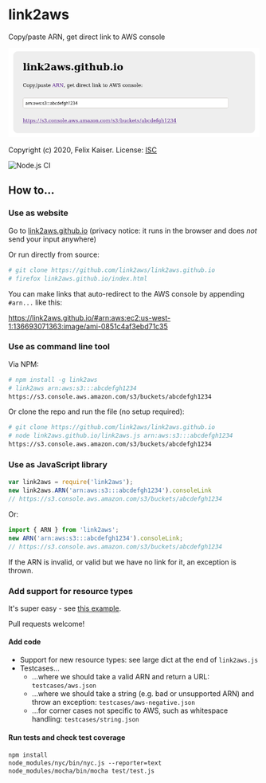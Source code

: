 # link2aws

Copy/paste ARN, get direct link to AWS console

<a href="https://link2aws.github.io">
<img src="screenshot.png" alt="Screenshot of link2aws.github.io" />
</a>

Copyright (c) 2020, Felix Kaiser. License: [ISC](https://spdx.org/licenses/ISC.html)

![Node.js CI](https://github.com/link2aws/link2aws.github.io/workflows/Node.js%20CI/badge.svg)

## How to...

### Use as website

Go to [link2aws.github.io](https://link2aws.github.io) (privacy notice: it runs in the browser and does *not* send your input anywhere)

Or run directly from source:

```sh
# git clone https://github.com/link2aws/link2aws.github.io
# firefox link2aws.github.io/index.html
```

You can make links that auto-redirect to the AWS console by appending `#arn...` like this:

https://link2aws.github.io/#arn:aws:ec2:us-west-1:136693071363:image/ami-0851c4af3ebd71c35


### Use as command line tool

Via NPM:

```sh
# npm install -g link2aws
# link2aws arn:aws:s3:::abcdefgh1234
https://s3.console.aws.amazon.com/s3/buckets/abcdefgh1234
```

Or clone the repo and run the file (no setup required):

```sh
# git clone https://github.com/link2aws/link2aws.github.io
# node link2aws.github.io/link2aws.js arn:aws:s3:::abcdefgh1234
https://s3.console.aws.amazon.com/s3/buckets/abcdefgh1234
```

### Use as JavaScript library

```js
var link2aws = require('link2aws');
new link2aws.ARN('arn:aws:s3:::abcdefgh1234').consoleLink
// https://s3.console.aws.amazon.com/s3/buckets/abcdefgh1234
```

Or:

```js
import { ARN } from 'link2aws';
new ARN('arn:aws:s3:::abcdefgh1234').consoleLink;
// https://s3.console.aws.amazon.com/s3/buckets/abcdefgh1234
```

If the ARN is invalid, or valid but we have no link for it, an exception is thrown.

### Add support for resource types

It's super easy - see [this example](https://github.com/link2aws/link2aws.github.io/commit/0432ecbbe522dbbd7e746caeeb4a7d1a6be5f057).

Pull requests welcome!

#### Add code

* Support for new resource types: see large dict at the end of `link2aws.js`
* Testcases...
    * ...where we should take a valid ARN and return a URL: `testcases/aws.json`
    * ...where we should take a string (e.g. bad or unsupported ARN) and throw an exception: `testcases/aws-negative.json`
    * ...for corner cases not specific to AWS, such as whitespace handling: `testcases/string.json`

#### Run tests and check test coverage

```
npm install
node_modules/nyc/bin/nyc.js --reporter=text node_modules/mocha/bin/mocha test/test.js
```